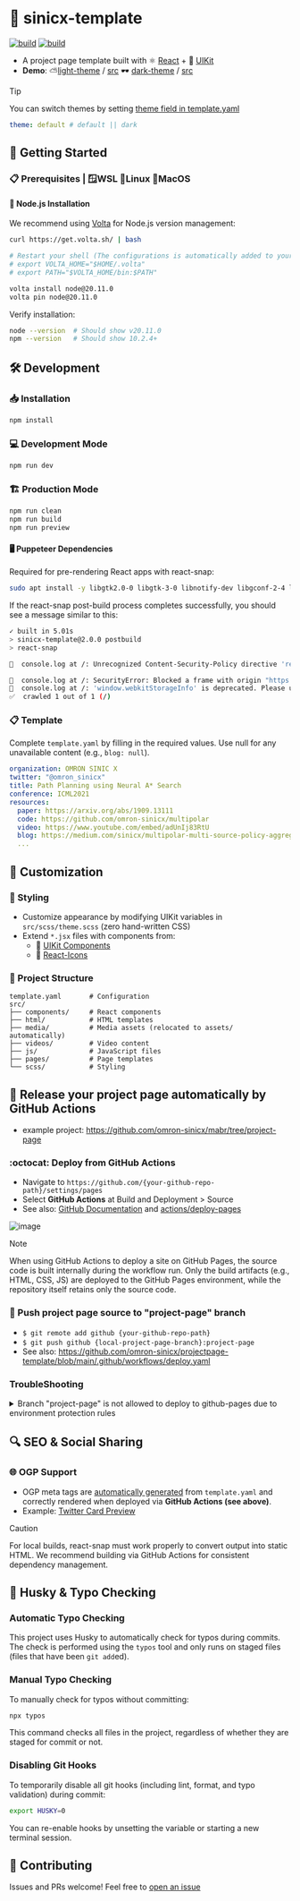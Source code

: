# 🎨 sinicx-template

[![build](https://github.com/omron-sinicx/projectpage-template/actions/workflows/build.yaml/badge.svg)](https://github.com/omron-sinicx/projectpage-template/actions/workflows/build.yaml) [![build](https://github.com/omron-sinicx/projectpage-template/actions/workflows/lint.yaml/badge.svg)](https://github.com/omron-sinicx/projectpage-template/actions/workflows/lint.yaml)

- A project page template built with ⚛️ [React](https://ja.reactjs.org/) + 🎨 [UIKit](https://getuikit.com/)
- **Demo**: ⛅[light-theme](https://omron-sinicx.github.io/mabr/) / [src](https://github.com/omron-sinicx/mabr/tree/project-page) 🕶️ [dark-theme](https://omron-sinicx.github.io/maru/) / [src](https://github.com/omron-sinicx/mabr/tree/project-page)

> [!TIP]
> You can switch themes by setting [theme field in template.yaml](https://github.com/omron-sinicx/projectpage-template/blob/main/template.yaml#L1-L2)

```yaml
theme: default # default || dark
```

## 🚀 Getting Started

### 📋 Prerequisites | 🪟WSL 🐧Linux 🍎MacOS

#### 🔧 Node.js Installation

We recommend using [Volta](https://volta.sh/) for Node.js version management:

```bash
curl https://get.volta.sh/ | bash
```

```bash
# Restart your shell (The configurations is automatically added to your *shrc || *shenv)
# export VOLTA_HOME="$HOME/.volta"
# export PATH="$VOLTA_HOME/bin:$PATH"

volta install node@20.11.0
volta pin node@20.11.0
```

Verify installation:

```bash
node --version  # Should show v20.11.0
npm --version   # Should show 10.2.4+
```

## 🛠️ Development

### 📥 Installation

```sh
npm install
```

### 💻 Development Mode

```bash
npm run dev
```

### 🏗️ Production Mode

```bash
npm run clean
npm run build
npm run preview
```

#### 🖥️ Puppeteer Dependencies

Required for pre-rendering React apps with react-snap:

```bash
sudo apt install -y libgtk2.0-0 libgtk-3-0 libnotify-dev libgconf-2-4 libnss3 libxss1 libasound2 libxtst6 xauth xvfb libgbm-dev fonts-ipafont
```

If the react-snap post-build process completes successfully, you should see a message similar to this:

```sh
✓ built in 5.01s
> sinicx-template@2.0.0 postbuild
> react-snap

💬  console.log at /: Unrecognized Content-Security-Policy directive 'require-trusted-types-for'.

💬  console.log at /: SecurityError: Blocked a frame with origin "https://speakerdeck.com" from accessing a cross-origin frame.
💬  console.log at /: 'window.webkitStorageInfo' is deprecated. Please use 'navigator.webkitTemporaryStorage' or 'navigator.webkitPersistentStorage' instead.
✅  crawled 1 out of 1 (/)
```

### 📋 Template

Complete `template.yaml` by filling in the required values. Use null for any unavailable content (e.g., `blog: null`).

```yaml
organization: OMRON SINIC X
twitter: "@omron_sinicx"
title: Path Planning using Neural A* Search
conference: ICML2021
resources:
  paper: https://arxiv.org/abs/1909.13111
  code: https://github.com/omron-sinicx/multipolar
  video: https://www.youtube.com/embed/adUnIj83RtU
  blog: https://medium.com/sinicx/multipolar-multi-source-policy-aggregation-for-transfer-reinforcement-learning-between-diverse-bc42a152b0f5
  ...
```

## 🎨 Customization

### 🔧 Styling

- Customize appearance by modifying UIKit variables in `src/scss/theme.scss` (zero hand-written CSS)
- Extend `*.jsx` files with components from:
  - 🎨 [UIKit Components](https://getuikit.com/docs/introduction)
  - 🎯 [React-Icons](https://react-icons.github.io/react-icons/)

### 📁 Project Structure

```
template.yaml       # Configuration
src/
├── components/     # React components
├── html/           # HTML templates
├── media/          # Media assets (relocated to assets/ automatically)
├── videos/         # Video content
├── js/             # JavaScript files
├── pages/          # Page templates
└── scss/           # Styling
```

## 🚀 Release your project page automatically by GitHub Actions

- example project: https://github.com/omron-sinicx/mabr/tree/project-page

### :octocat: Deploy from GitHub Actions

- Navigate to `https://github.com/{your-github-repo-path}/settings/pages`
- Select **GitHub Actions** at Build and Deployment > Source
- See also: [GitHub Documentation](https://docs.github.com/pages/getting-started-with-github-pages/configuring-a-publishing-source-for-your-github-pages-site) and [actions/deploy-pages](https://github.com/actions/deploy-pages)

![image](https://github.com/user-attachments/assets/4f1ad0f3-46f8-4ab0-8a0c-062d2fba7b46)

> [!NOTE]
> When using GitHub Actions to deploy a site on GitHub Pages, the source code is built internally during the workflow run. Only the build artifacts (e.g., HTML, CSS, JS) are deployed to the GitHub Pages environment, while the repository itself retains only the source code.

### 🌿 Push project page source to "project-page" branch

- `$ git remote add github {your-github-repo-path}`
- `$ git push github {local-project-page-branch}:project-page`
- See also: https://github.com/omron-sinicx/projectpage-template/blob/main/.github/workflows/deploy.yaml

### TroubleShooting

<details>
<summary>Branch "project-page" is not allowed to deploy to github-pages due to environment protection rules</summary>
Navigate to Settings > Environments > github-pages > 🗑️
  
![image](https://github.com/user-attachments/assets/ddaa751d-cedc-4665-86a1-8afd88e04e52)

</details>

## 🔍 SEO & Social Sharing

### 🌐 OGP Support

- OGP meta tags are [automatically generated](https://github.com/omron-sinicx/projectpage-template/blob/main/src/pages/index.jsx#L20-L55) from `template.yaml` and correctly rendered when deployed via **GitHub Actions (see above)**.
- Example: [Twitter Card Preview](https://x.com/omron_sinicx/status/1847150071143715312)

> [!CAUTION]
> For local builds, react-snap must work properly to convert output into static HTML. We recommend building via GitHub Actions for consistent dependency management.

## 🐶 Husky & Typo Checking

### Automatic Typo Checking

This project uses Husky to automatically check for typos during commits. The check is performed using the `typos` tool and only runs on staged files (files that have been `git add`ed).

### Manual Typo Checking

To manually check for typos without committing:

```bash
npx typos
```

This command checks all files in the project, regardless of whether they are staged for commit or not.

### Disabling Git Hooks

To temporarily disable all git hooks (including lint, format, and typo validation) during commit:

```bash
export HUSKY=0
```

You can re-enable hooks by unsetting the variable or starting a new terminal session.

## 🤝 Contributing

Issues and PRs welcome! Feel free to [open an issue](https://github.com/omron-sinicx/projectpage-template/issues)
